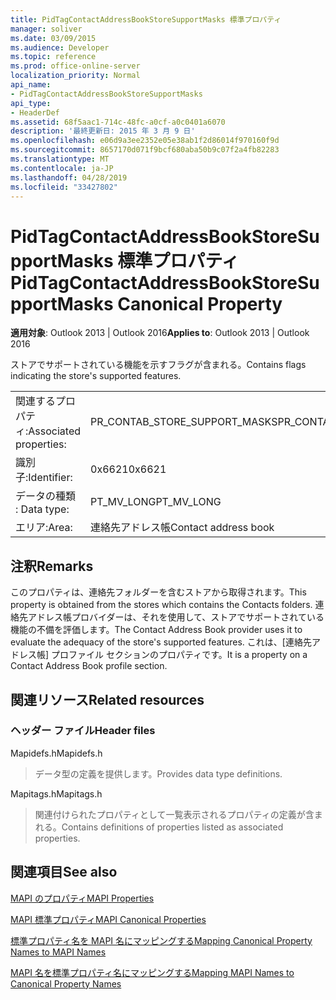 ```yaml
---
title: PidTagContactAddressBookStoreSupportMasks 標準プロパティ
manager: soliver
ms.date: 03/09/2015
ms.audience: Developer
ms.topic: reference
ms.prod: office-online-server
localization_priority: Normal
api_name:
- PidTagContactAddressBookStoreSupportMasks
api_type:
- HeaderDef
ms.assetid: 68f5aac1-714c-48fc-a0cf-a0c0401a6070
description: '最終更新日: 2015 年 3 月 9 日'
ms.openlocfilehash: e06d9a3ee2352e05e38ab1f2d86014f970160f9d
ms.sourcegitcommit: 8657170d071f9bcf680aba50b9c07f2a4fb82283
ms.translationtype: MT
ms.contentlocale: ja-JP
ms.lasthandoff: 04/28/2019
ms.locfileid: "33427802"
---
```

# <a name="pidtagcontactaddressbookstoresupportmasks-canonical-property"></a><span data-ttu-id="b4b2e-103">PidTagContactAddressBookStoreSupportMasks 標準プロパティ</span><span class="sxs-lookup"><span data-stu-id="b4b2e-103">PidTagContactAddressBookStoreSupportMasks Canonical Property</span></span>

  
  
<span data-ttu-id="b4b2e-104">**適用対象**: Outlook 2013 | Outlook 2016</span><span class="sxs-lookup"><span data-stu-id="b4b2e-104">**Applies to**: Outlook 2013 | Outlook 2016</span></span> 
  
<span data-ttu-id="b4b2e-105">ストアでサポートされている機能を示すフラグが含まれる。</span><span class="sxs-lookup"><span data-stu-id="b4b2e-105">Contains flags indicating the store's supported features.</span></span>
  
|||
|:-----|:-----|
|<span data-ttu-id="b4b2e-106">関連するプロパティ:</span><span class="sxs-lookup"><span data-stu-id="b4b2e-106">Associated properties:</span></span>  <br/> |<span data-ttu-id="b4b2e-107">PR_CONTAB_STORE_SUPPORT_MASKS</span><span class="sxs-lookup"><span data-stu-id="b4b2e-107">PR_CONTAB_STORE_SUPPORT_MASKS</span></span>  <br/> |
|<span data-ttu-id="b4b2e-108">識別子:</span><span class="sxs-lookup"><span data-stu-id="b4b2e-108">Identifier:</span></span>  <br/> |<span data-ttu-id="b4b2e-109">0x6621</span><span class="sxs-lookup"><span data-stu-id="b4b2e-109">0x6621</span></span>  <br/> |
|<span data-ttu-id="b4b2e-110">データの種類 : </span><span class="sxs-lookup"><span data-stu-id="b4b2e-110">Data type:</span></span>  <br/> |<span data-ttu-id="b4b2e-111">PT_MV_LONG</span><span class="sxs-lookup"><span data-stu-id="b4b2e-111">PT_MV_LONG</span></span>  <br/> |
|<span data-ttu-id="b4b2e-112">エリア:</span><span class="sxs-lookup"><span data-stu-id="b4b2e-112">Area:</span></span>  <br/> |<span data-ttu-id="b4b2e-113">連絡先アドレス帳</span><span class="sxs-lookup"><span data-stu-id="b4b2e-113">Contact address book</span></span>  <br/> |
   
## <a name="remarks"></a><span data-ttu-id="b4b2e-114">注釈</span><span class="sxs-lookup"><span data-stu-id="b4b2e-114">Remarks</span></span>

<span data-ttu-id="b4b2e-115">このプロパティは、連絡先フォルダーを含むストアから取得されます。</span><span class="sxs-lookup"><span data-stu-id="b4b2e-115">This property is obtained from the stores which contains the Contacts folders.</span></span> <span data-ttu-id="b4b2e-116">連絡先アドレス帳プロバイダーは、それを使用して、ストアでサポートされている機能の不備を評価します。</span><span class="sxs-lookup"><span data-stu-id="b4b2e-116">The Contact Address Book provider uses it to evaluate the adequacy of the store's supported features.</span></span> <span data-ttu-id="b4b2e-117">これは、[連絡先アドレス帳] プロファイル セクションのプロパティです。</span><span class="sxs-lookup"><span data-stu-id="b4b2e-117">It is a property on a Contact Address Book profile section.</span></span> 
  
## <a name="related-resources"></a><span data-ttu-id="b4b2e-118">関連リソース</span><span class="sxs-lookup"><span data-stu-id="b4b2e-118">Related resources</span></span>

### <a name="header-files"></a><span data-ttu-id="b4b2e-119">ヘッダー ファイル</span><span class="sxs-lookup"><span data-stu-id="b4b2e-119">Header files</span></span>

<span data-ttu-id="b4b2e-120">Mapidefs.h</span><span class="sxs-lookup"><span data-stu-id="b4b2e-120">Mapidefs.h</span></span>
  
> <span data-ttu-id="b4b2e-121">データ型の定義を提供します。</span><span class="sxs-lookup"><span data-stu-id="b4b2e-121">Provides data type definitions.</span></span>
    
<span data-ttu-id="b4b2e-122">Mapitags.h</span><span class="sxs-lookup"><span data-stu-id="b4b2e-122">Mapitags.h</span></span>
  
> <span data-ttu-id="b4b2e-123">関連付けられたプロパティとして一覧表示されるプロパティの定義が含まれる。</span><span class="sxs-lookup"><span data-stu-id="b4b2e-123">Contains definitions of properties listed as associated properties.</span></span>
    
## <a name="see-also"></a><span data-ttu-id="b4b2e-124">関連項目</span><span class="sxs-lookup"><span data-stu-id="b4b2e-124">See also</span></span>



[<span data-ttu-id="b4b2e-125">MAPI のプロパティ</span><span class="sxs-lookup"><span data-stu-id="b4b2e-125">MAPI Properties</span></span>](mapi-properties.md)
  
[<span data-ttu-id="b4b2e-126">MAPI 標準プロパティ</span><span class="sxs-lookup"><span data-stu-id="b4b2e-126">MAPI Canonical Properties</span></span>](mapi-canonical-properties.md)
  
[<span data-ttu-id="b4b2e-127">標準プロパティ名を MAPI 名にマッピングする</span><span class="sxs-lookup"><span data-stu-id="b4b2e-127">Mapping Canonical Property Names to MAPI Names</span></span>](mapping-canonical-property-names-to-mapi-names.md)
  
[<span data-ttu-id="b4b2e-128">MAPI 名を標準プロパティ名にマッピングする</span><span class="sxs-lookup"><span data-stu-id="b4b2e-128">Mapping MAPI Names to Canonical Property Names</span></span>](mapping-mapi-names-to-canonical-property-names.md)

